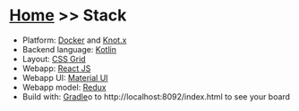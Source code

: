 # [Home](/cogboard/) >> Stack


 * Platform: [Docker](https://www.docker.com/) and [Knot.x](http://knotx.io/)
 * Backend language: [Kotlin](https://kotlinlang.org/)
 * Layout: [CSS Grid](https://developer.mozilla.org/en-US/docs/Web/CSS/CSS_Grid_Layout)
 * Webapp: [React JS](https://reactjs.org/)
 * Webapp UI: [Material UI](https://material-ui.com/)
 * Webapp model: [Redux](https://redux.js.org/)
 * Build with: [Gradle](https://gradle.org/)o to http://localhost:8092/index.html to see your board